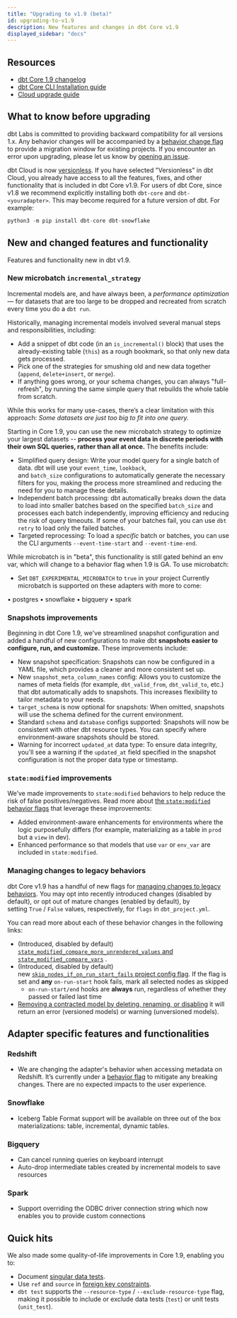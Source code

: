 ```yaml
---
title: "Upgrading to v1.9 (beta)"
id: upgrading-to-v1.9
description: New features and changes in dbt Core v1.9
displayed_sidebar: "docs"
---
```

 
## Resources 

- [dbt Core 1.9 changelog](https://github.com/dbt-labs/dbt-core/blob/1.9.latest/CHANGELOG.md)
- [dbt Core CLI Installation guide](/docs/core/installation-overview)
- [Cloud upgrade guide](/docs/dbt-versions/upgrade-dbt-version-in-cloud#versionless)

## What to know before upgrading

dbt Labs is committed to providing backward compatibility for all versions 1.x. Any behavior changes will be accompanied by a [behavior change flag](/reference/global-configs/behavior-changes#behavior-change-flags) to provide a migration window for existing projects. If you encounter an error upon upgrading, please let us know by [opening an issue](https://github.com/dbt-labs/dbt-core/issues/new).

dbt Cloud is now [versionless](/docs/dbt-versions/versionless-cloud). If you have selected "Versionless" in dbt Cloud, you already have access to all the features, fixes, and other functionality that is included in dbt Core v1.9.
For users of dbt Core, since v1.8 we recommend explicitly installing both `dbt-core` and `dbt-<youradapter>`. This may become required for a future version of dbt. For example:

```sql
python3 -m pip install dbt-core dbt-snowflake
```

## New and changed features and functionality

Features and functionality new in dbt v1.9.

### New microbatch `incremental_strategy`

Incremental models are, and have always been, a *performance optimization* — for datasets that are too large to be dropped and recreated from scratch every time you do a `dbt run`.

Historically, managing incremental models involved several manual steps and responsibilities, including:

- Add a snippet of dbt code (in an `is_incremental()` block) that uses the already-existing table (`this`) as a rough bookmark, so that only new data gets processed.
- Pick one of the strategies for smushing old and new data together (`append`, `delete+insert`, or `merge`).
- If anything goes wrong, or your schema changes, you can always "full-refresh", by running the same simple query that rebuilds the whole table from scratch.

While this works for many use-cases, there’s a clear limitation with this approach: *Some datasets are just too big to fit into one query.*

Starting in Core 1.9, you can use the new microbatch strategy to optimize your largest datasets  -- **process your event data in discrete periods with their own SQL queries, rather than all at once.** The benefits include:

- Simplified query design: Write your model query for a single batch of data. dbt will use your `event_time`, `lookback`, and `batch_size` configurations to automatically generate the necessary filters for you, making the process more streamlined and reducing the need for you to manage these details.
- Independent batch processing: dbt automatically breaks down the data to load into smaller batches based on the specified `batch_size` and processes each batch independently, improving efficiency and reducing the risk of query timeouts. If some of your batches fail, you can use `dbt retry` to load only the failed batches.
- Targeted reprocessing: To load a *specific* batch or batches, you can use the CLI arguments `--event-time-start` and `--event-time-end`.

While microbatch is in "beta", this functionality is still gated behind an env var, which will change to a behavior flag when 1.9 is GA. To use microbatch:

- Set `DBT_EXPERIMENTAL_MICROBATCH` to `true` in your project
Currently microbatch is supported on these adapters with more to come:

• postgres
• snowflake
• bigquery
• spark
### Snapshots improvements

Beginning in dbt Core 1.9, we've streamlined snapshot configuration and added a handful of new configurations to make dbt **snapshots easier to configure, run, and customize.** These improvements include:

- New snapshot specification: Snapshots can now be configured in a YAML file, which provides a cleaner and more consistent set up.
- New `snapshot_meta_column_names` config: Allows you to customize the names of meta fields (for example, `dbt_valid_from`, `dbt_valid_to`, etc.) that dbt automatically adds to snapshots. This increases flexibility to tailor metadata to your needs.
- `target_schema` is now optional for snapshots: When omitted, snapshots will use the schema defined for the current environment.
- Standard `schema` and `database` configs supported: Snapshots will now be consistent with other dbt resource types. You can specify where environment-aware snapshots should be stored.
- Warning for incorrect `updated_at` data type: To ensure data integrity, you'll see a warning if the `updated_at` field specified in the snapshot configuration is not the proper data type or timestamp.

### `state:modified` improvements

We’ve made improvements to `state:modified` behaviors to help reduce the risk of false positives/negatives. Read more about [the `state:modified` behavior flags](#managing-changes-to-legacy-behaviors) that leverage these improvements:

- Added environment-aware enhancements for environments where the logic purposefully differs (for example, materializing as a table in `prod` but a `view` in dev).
- Enhanced performance so that models that use `var` or `env_var` are included in `state:modified`.

### Managing changes to legacy behaviors

dbt Core v1.9 has a handful of new flags for [managing changes to legacy behaviors](/reference/global-configs/behavior-changes). You may opt into recently introduced changes (disabled by default), or opt out of mature changes (enabled by default), by setting `True` / `False` values, respectively, for `flags` in `dbt_project.yml`.

You can read more about each of these behavior changes in the following links:

- (Introduced, disabled by default) [`state_modified_compare_more_unrendered_values` and  `state_modified_compare_vars`](/reference/global-configs/behavior-changes#behavior-change-flags) .
- (Introduced, disabled by default) new [`skip_nodes_if_on_run_start_fails` project config flag](/reference/global-configs/behavior-changes#behavior-change-flags). If the flag is set and **any** `on-run-start` hook fails, mark all selected nodes as skipped
    - `on-run-start/end` hooks are **always** run, regardless of whether they passed or failed last time
- [Removing a contracted model by deleting, renaming, or disabling](/docs/collaborate/govern/model-contracts#how-are-breaking-changes-handled) it will return an error (versioned models) or warning (unversioned models).

## Adapter specific features and functionalities

### Redshift

- We are changing the adapter's behavior when accessing metadata on Redshift. It’s currently under a [behavior flag](reference/global-configs/redshift-changes#the-restrict_direct_pg_catalog_access-flag) to mitigate any breaking changes. There are no expected impacts to the user experience. 

### Snowflake

- Iceberg Table Format support will be available on three out of the box materializations: table, incremental, dynamic tables. 

### Bigquery

- Can cancel running queries on keyboard interrupt
- Auto-drop intermediate tables created by incremental models to save resources

### Spark

- Support overriding the ODBC driver connection string which now enables you to provide custom connections

## Quick hits

We also made some quality-of-life improvements in Core 1.9, enabling you to:

- Document [singular data tests](/docs/build/data-tests#document-singular-tests).
- Use `ref` and `source` in [foreign key constraints](/reference/resource-properties/constraints).
- `dbt test` supports the `--resource-type` / `--exclude-resource-type` flag, making it possible to include or exclude data tests (`test`) or unit tests (`unit_test`).
